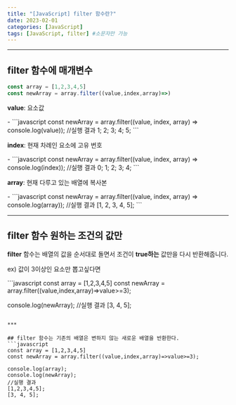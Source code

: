 ```yaml
---
title: "[JavaScript] filter 함수란?"
date: 2023-02-01
categories: [JavaScript]
tags: [JavaScript, filter] #소문자만 가능
---
```


***
## filter 함수에 매개변수

```javascript
const array = [1,2,3,4,5]
const newArray = array.filter((value,index,array)=>)
```

<p><b>value</b>: 요소값</p>
- 
```javascript
const newArray = array.filter((value, index, array) => console.log(value));
//실행 결과
1;
2;
3;
4;
5;
```
<p><b>index</b>: 현재 차례인 요소에 고유 번호</p>
- 
```javascript
const newArray = array.filter((value, index, array) => console.log(index));
//실행 결과
0;
1;
2;
3;
4;
```
<p><b>array</b>: 현재 다루고 있는 배열에 복사본</p>
- 
```javascript
const newArray = array.filter((value, index, array) => console.log(array));
//실행 결과
[1, 2, 3, 4, 5];
```

---

## filter 함수 원하는 조건의 값만

<p><b>filter</b> 함수는 배열의 값을 순서대로 돌면서 조건이 <b>true하는</b> 값만을 다시 반환해줍니다.</p>
<p>ex) 값이 3이상인 요소만 뽑고싶다면</p>
```javascript
const array = [1,2,3,4,5]
const newArray = array.filter((value,index,array)=>value>=3);

console.log(newArray);
//실행 결과
[3, 4, 5];

````

***

## filter 함수는 기존의 배열은 변하지 않는 새로운 배열을 반환한다.
```javascript
const array = [1,2,3,4,5]
const newArray = array.filter((value,index,array)=>value>=3);

console.log(array);
console.log(newArray);
//실행 결과
[1,2,3,4,5];
[3, 4, 5];
````
